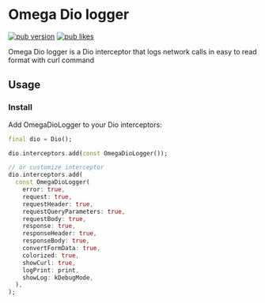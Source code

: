 # Omega Dio logger
[![pub version](https://img.shields.io/pub/v/omega_dio_logger?logo=dart)](https://pub.dev/packages/omega_dio_logger)
[![pub likes](https://img.shields.io/pub/likes/omega_dio_logger?logo=dart)](https://pub.dev/packages/omega_dio_logger)

Omega Dio logger is a Dio interceptor that logs network calls in easy to read format with curl command

## Usage

### Install

Add OmegaDioLogger to your Dio interceptors:

```dart
final dio = Dio();

dio.interceptors.add(const OmegaDioLogger());

// or customize interceptor
dio.interceptors.add(
  const OmegaDioLogger(
    error: true,
    request: true,
    requestHeader: true,
    requestQueryParameters: true,
    requestBody: true,
    response: true,
    responseHeader: true,
    responseBody: true,
    convertFormData: true,
    colorized: true,
    showCurl: true,
    logPrint: print,
    showLog: kDebugMode,
  ),
);
```
